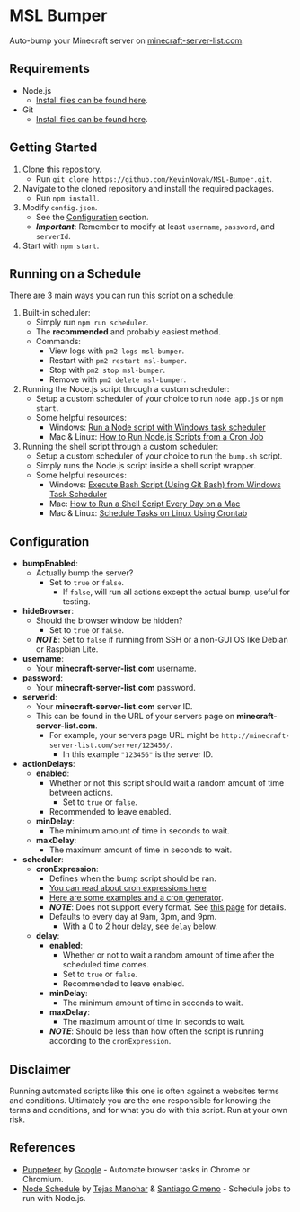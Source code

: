 # MSL Bumper

Auto-bump your Minecraft server on [minecraft-server-list.com](http://minecraft-server-list.com/).

## Requirements

* Node.js
  * [Install files can be found here](https://nodejs.org/en/download/).
* Git
  * [Install files can be found here](https://git-scm.com/downloads).

## Getting Started

1. Clone this repository.
    * Run ```git clone https://github.com/KevinNovak/MSL-Bumper.git```.
2. Navigate to the cloned repository and install the required packages.
    * Run ```npm install```.
3. Modify ```config.json```.
    * See the [Configuration](https://github.com/KevinNovak/MSL-Bumper#configuration) section.
    * ***Important***: Remember to modify at least ```username```, ```password```, and ```serverId```.
4. Start with ```npm start```.

## Running on a Schedule

There are 3 main ways you can run this script on a schedule:

1. Built-in scheduler:
    * Simply run ```npm run scheduler```.
    * The **recommended** and probably easiest method.
    * Commands:
        * View logs with ```pm2 logs msl-bumper```.
        * Restart with ```pm2 restart msl-bumper```.
        * Stop with ```pm2 stop msl-bumper```.
        * Remove with ```pm2 delete msl-bumper```.
2. Running the Node.js script through a custom scheduler:
    * Setup a custom scheduler of your choice to run ```node app.js``` or ```npm start```.
    * Some helpful resources:
        * Windows: [Run a Node script with Windows task scheduler](https://eddyerburgh.me/run-a-node-script-with-windows-task-scheduler)
        * Mac & Linux: [How to Run Node.js Scripts from a Cron Job](https://askmacgyver.com/blog/tutorial/how-to-run-node-scripts-from-a-cron-job)
3. Running the shell script through a custom scheduler:
    * Setup a custom scheduler of your choice to run the ```bump.sh``` script.
    * Simply runs the Node.js script inside a shell script wrapper.
    * Some helpful resources:
        * Windows: [Execute Bash Script (Using Git Bash) from Windows Task Scheduler](https://gist.github.com/damc-dev/eb5e1aef001eef78c0f4)
        * Mac: [How to Run a Shell Script Every Day on a Mac](https://www.dssw.co.uk/blog/2011-05-22-how-to-run-a-shell-script-every-day-on-a-mac/)
        * Mac & Linux: [Schedule Tasks on Linux Using Crontab](https://kvz.io/blog/2007/07/29/schedule-tasks-on-linux-using-crontab/)

## Configuration

* **bumpEnabled**:
  * Actually bump the server?
    * Set to ```true``` or ```false```.
      * If ```false```, will run all actions except the actual bump, useful for testing.
* **hideBrowser**:
  * Should the browser window be hidden?
    * Set to ```true``` or ```false```.
  * ***NOTE***: Set to ```false``` if running from SSH or a non-GUI OS like Debian or Raspbian Lite.
* **username**:
  * Your **minecraft-server-list.com** username.
* **password**:
  * Your **minecraft-server-list.com** password.
* **serverId**:
  * Your **minecraft-server-list.com** server ID.
  * This can be found in the URL of your servers page on **minecraft-server-list.com**.
    * For example, your servers page URL might be ```http://minecraft-server-list.com/server/123456/```.
      * In this example ```"123456"``` is the server ID.
* **actionDelays**:
  * **enabled**:
    * Whether or not this script should wait a random amount of time between actions.
      * Set to ```true``` or ```false```.
    * Recommended to leave enabled.
  * **minDelay**:
    * The minimum amount of time in seconds to wait.
  * **maxDelay**:
    * The maximum amount of time in seconds to wait.
* **scheduler**:
  * **cronExpression**:
    * Defines when the bump script should be ran.
    * [You can read about cron expressions here](http://www.quartz-scheduler.org/documentation/quartz-2.x/tutorials/crontrigger.html)
    * [Here are some examples and a cron generator](https://www.freeformatter.com/cron-expression-generator-quartz.html).
    * ***NOTE***: Does not support every format. See [this page](https://github.com/harrisiirak/cron-parser#supported-format) for details.
    * Defaults to every day at 9am, 3pm, and 9pm.
      * With a 0 to 2 hour delay, see ```delay``` below.
  * **delay**:
    * **enabled**:
      * Whether or not to wait a random amount of time after the scheduled time comes.
      * Set to ```true``` or ```false```.
      * Recommended to leave enabled.
    * **minDelay**:
      * The minimum amount of time in seconds to wait.
    * **maxDelay**:
      * The maximum amount of time in seconds to wait.
    * ***NOTE***: Should be less than how often the script is running according to the ```cronExpression```.

## Disclaimer

Running automated scripts like this one is often against a websites terms and conditions. Ultimately you are the one responsible for knowing the terms and conditions, and for what you do with this script. Run at your own risk.

## References

* [Puppeteer](https://developers.google.com/web/tools/puppeteer/) by [Google](https://developers.google.com/) - Automate browser tasks in Chrome or Chromium.
* [Node Schedule](https://github.com/node-schedule/node-schedule) by [Tejas Manohar](https://tejas.io/) & [Santiago Gimeno](https://github.com/santigimeno) - Schedule jobs to run with Node.js.